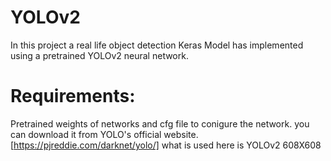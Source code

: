 
# YOLOv2

In this project a real life object detection Keras Model has implemented using a pretrained YOLOv2 neural network.

# Requirements:

Pretrained weights of networks and cfg file to conigure the network.
you can download it from YOLO's official website.
[https://pjreddie.com/darknet/yolo/] what is used here is YOLOv2 608X608
